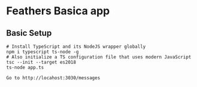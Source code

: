 # Feathers Basica app

## Basic Setup

    # Install TypeScript and its NodeJS wrapper globally
    npm i typescript ts-node -g
    # Also initialize a TS configuration file that uses modern JavaScript
    tsc --init --target es2018
    ts-node app.ts

    Go to http://locahost:3030/messages